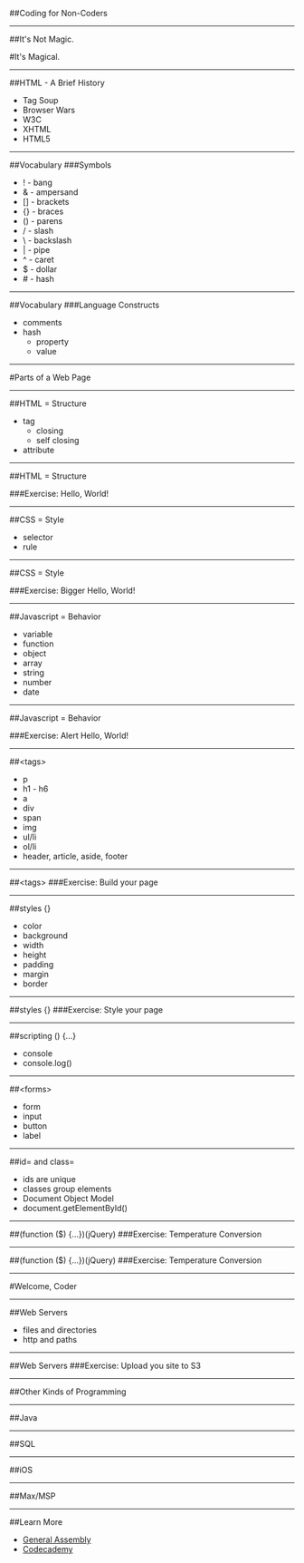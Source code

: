 ##Coding for Non-Coders

---

##It's Not Magic.

#It's Magical.

---

##HTML - A Brief History
- Tag Soup
- Browser Wars
- W3C
- XHTML
- HTML5

---
##Vocabulary
###Symbols
- ! - bang
- & - ampersand
- [] - brackets
- {} - braces
- () - parens
- / - slash
- \ - backslash
- | - pipe
- ^ - caret
- $ - dollar
- \# - hash

---
##Vocabulary
###Language Constructs
- comments
- hash
	- property
	- value



---

#Parts of a Web Page

---

##HTML = Structure

- tag
	- closing
	- self closing
- attribute



---
##HTML = Structure

###Exercise: Hello, World!



---

##CSS = Style

- selector
- rule



---

##CSS = Style

###Exercise: Bigger Hello, World!



---

##Javascript = Behavior

- variable
- function
- object
- array
- string
- number
- date


---

##Javascript = Behavior

###Exercise: Alert Hello, World!


---

##&lt;tags&gt;
- p
- h1 - h6
- a
- div
- span
- img
- ul/li
- ol/li
- header, article, aside, footer

---

##&lt;tags&gt;
###Exercise: Build your page

---

##styles {}
- color
- background
- width
- height
- padding
- margin
- border


---
##styles {}
###Exercise: Style your page

---

##scripting () {...}
- console
- console.log()

---

##&lt;forms&gt;
- form
- input
- button
- label

---

##id= and class=
- ids are unique
- classes group elements
- Document Object Model
- document.getElementById()

---

##(function ($) {...})(jQuery)
###Exercise: Temperature Conversion

---

##(function ($) {...})(jQuery)
###Exercise: Temperature Conversion

---

#Welcome, Coder

---

##Web Servers
- files and directories
- http and paths

---

##Web Servers
###Exercise: Upload you site to S3

---

##Other Kinds of Programming

---

##Java

---

##SQL

---

##iOS

---

##Max/MSP

---

##Learn More
- [General Assembly](https://generalassemb.ly/washington-dc)
- [Codecademy](http://www.codecademy.com/)



